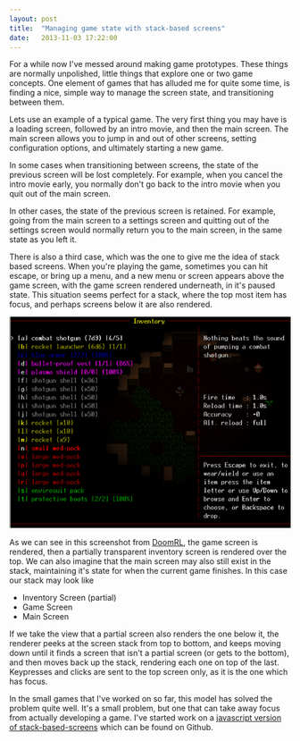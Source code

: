 ```yaml
---
layout: post
title:  "Managing game state with stack-based screens"
date:   2013-11-03 17:22:00
---
```

For a while now I've messed around making game prototypes. These things are normally unpolished, little things that explore one or two game concepts. One element of games that has alluded me for quite some time, is finding a nice, simple way to manage the screen state, and transitioning between them.

Lets use an example of a typical game. The very first thing you may have is a loading screen, followed by an intro movie, and then the main screen. The main screen allows you to jump in and out of other screens, setting configuration options, and ultimately starting a new game.

In some cases when transitioning between screens, the state of the previous screen will be lost completely. For example, when you cancel the intro movie early, you normally don't go back to the intro movie when you quit out of the main screen. 

In other cases, the state of the previous screen is retained. For example, going from the main screen to a settings screen and quitting out of the settings screen would normally return you to the main screen, in the same state as you left it.

There is also a third case, which was the one to give me the idea of stack based screens. When you're playing the game, sometimes you can hit escape, or bring up a menu, and a new menu or screen appears above the game screen, with the game screen rendered underneath, in it's paused state. This situation seems perfect for a stack, where the top most item has focus, and perhaps screens below it are also rendered.

![Multiple layers of screens in DoomRL](/assets/doomrl.png)

As we can see in this screenshot from [DoomRL](http://doom.chaosforge.org), the game screen is rendered, then a partially transparent inventory screen is rendered over the top. We can also imagine that the main screen may also still exist in the stack, maintaining it's state for when the current game finishes. In this case our stack may look like

* Inventory Screen (partial)
* Game Screen
* Main Screen

If we take the view that a partial screen also renders the one below it, the renderer peeks at the screen stack from top to bottom, and keeps moving down until it finds a screen that isn't a partial screen (or gets to the bottom), and then moves back up the stack, rendering each one on top of the last. Keypresses and clicks are sent to the top screen only, as it is the one which has focus.

In the small games that I've worked on so far, this model has solved the problem quite well. It's a small problem, but one that can take away focus from actually developing a game. I've started work on a [javascript version of stack-based-screens](https://github.com/BennyHallett/stack-based-screens) which can be found on Github.

